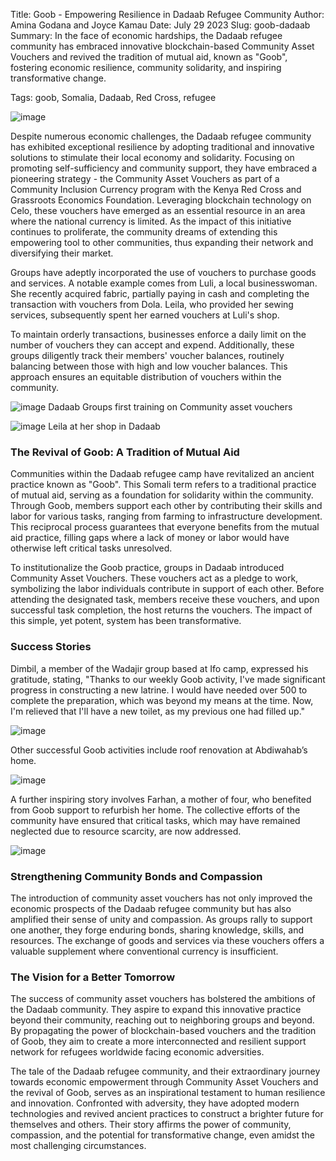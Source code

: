 Title: Goob - Empowering Resilience in Dadaab Refugee Community
Author: Amina Godana and Joyce Kamau
Date: July 29 2023
Slug: goob-dadaab
Summary: In the face of economic hardships, the Dadaab refugee community has embraced innovative blockchain-based Community Asset Vouchers and revived the tradition of mutual aid, known as "Goob", fostering economic resilience, community solidarity, and inspiring transformative change.

Tags: goob, Somalia, Dadaab, Red Cross, refugee

![image](images/blog/goob-dadaab1.webp)

Despite numerous economic challenges, the Dadaab refugee community has exhibited exceptional resilience by adopting traditional and innovative solutions to stimulate their local economy and solidarity. Focusing on promoting self-sufficiency and community support, they have embraced a pioneering strategy - the Community Asset Vouchers as part of a Community Inclusion Currency program with the Kenya Red Cross and Grassroots Economics Foundation. Leveraging blockchain technology on Celo, these vouchers have emerged as an essential resource in an area where the national currency is limited. As the impact of this initiative continues to proliferate, the community dreams of extending this empowering tool to other communities, thus expanding their network and diversifying their market.

Groups have adeptly incorporated the use of vouchers to purchase goods and services. A notable example comes from Luli, a local businesswoman. She recently acquired fabric, partially paying in cash and completing the transaction with vouchers from Dola. Leila, who provided her sewing services, subsequently spent her earned vouchers at Luli's shop. 

To maintain orderly transactions, businesses enforce a daily limit on the number of vouchers they can accept and expend. Additionally, these groups diligently track their members' voucher balances, routinely balancing between those with high and low voucher balances. This approach ensures an equitable distribution of vouchers within the community.

![image](images/blog/goob-dadaab2.webp)
Dadaab Groups first training on Community asset vouchers

![image](images/blog/goob-dadaab3.webp)
Leila at her shop in Dadaab

### The Revival of Goob: A Tradition of Mutual Aid

Communities within the Dadaab refugee camp have revitalized an ancient practice known as "Goob". This Somali term refers to a traditional practice of mutual aid, serving as a foundation for solidarity within the community. Through Goob, members support each other by contributing their skills and labor for various tasks, ranging from farming to infrastructure development. This reciprocal process guarantees that everyone benefits from the mutual aid practice, filling gaps where a lack of money or labor would have otherwise left critical tasks unresolved.

To institutionalize the Goob practice, groups in Dadaab introduced Community Asset Vouchers. These vouchers act as a pledge to work, symbolizing the labor individuals contribute in support of each other. Before attending the designated task, members receive these vouchers, and upon successful task completion, the host returns the vouchers. The impact of this simple, yet potent, system has been transformative.

### Success Stories

Dimbil, a member of the Wadajir group based at Ifo camp, expressed his gratitude, stating, "Thanks to our weekly Goob activity, I've made significant progress in constructing a new latrine. I would have needed over 500 to complete the preparation, which was beyond my means at the time. Now, I'm relieved that I'll have a new toilet, as my previous one had filled up."

![image](images/blog/goob-dadaab4.webp)
	
Other successful Goob activities include roof renovation at Abdiwahab’s home.

![image](images/blog/goob-dadaab5.webp)

A further inspiring story involves Farhan, a mother of four, who benefited from Goob support to refurbish her home. The collective efforts of the community have ensured that critical tasks, which may have remained neglected due to resource scarcity, are now addressed.

![image](images/blog/goob-dadaab6.webp)

### Strengthening Community Bonds and Compassion

The introduction of community asset vouchers has not only improved the economic prospects of the Dadaab refugee community but has also amplified their sense of unity and compassion. As groups rally to support one another, they forge enduring bonds, sharing knowledge, skills, and resources. The exchange of goods and services via these vouchers offers a valuable supplement where conventional currency is insufficient.

### The Vision for a Better Tomorrow

The success of community asset vouchers has bolstered the ambitions of the Dadaab community. They aspire to expand this innovative practice beyond their community, reaching out to neighboring groups and beyond. By propagating the power of blockchain-based vouchers and the tradition of Goob, they aim to create a more interconnected and resilient support network for refugees worldwide facing economic adversities.

The tale of the Dadaab refugee community, and their extraordinary journey towards economic empowerment through Community Asset Vouchers and the revival of Goob, serves as an inspirational testament to human resilience and innovation. Confronted with adversity, they have adopted modern technologies and revived ancient practices to construct a brighter future for themselves and others. Their story affirms the power of community, compassion, and the potential for transformative change, even amidst the most challenging circumstances.

